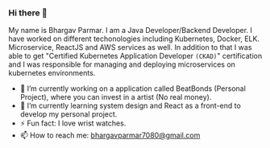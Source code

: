 ### Hi there 👋

My name is Bhargav Parmar. I am a Java Developer/Backend Developer. I have worked on different techonologies including Kubernetes, Docker, ELK. Microservice, ReactJS and AWS services as well. In addition to that I was able to get "Certified Kubernetes Application Developer `(CKAD)`" certification and I was responsible for managing and deploying microservices on kubernetes environments.

- 🔭 I’m currently working on a application called BeatBonds (Personal Project), where you can invest in a artist (No real money).
- 🌱 I’m currently learning system design and React as a front-end to develop my personal project.
- ⚡ Fun fact: I love wrist watches.
- 📫 How to reach me: bhargavparmar7080@gmail.com

<!-- - 🤔 I’m looking a job as a Java Developer/Backend Developer and ready to relocate. -->

<!--
- 👯 I’m looking to collaborate on ...
- 🤔 I’m looking for help with ... 
- 💬 Ask me about ... 
-->

  
<!--
- 😄 Pronouns: ... 
-->
<!--My portfolio [here](https://bhargav0605.github.io/portfolio)-->

<!--
**bhargav0605/bhargav0605** is a ✨ _special_ ✨ repository because its `README.md` (this file) appears on your GitHub profile.

Here are some ideas to get you started:
-->
